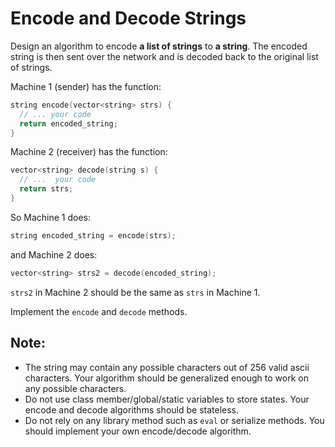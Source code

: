 Encode and Decode Strings
=========================

Design an algorithm to encode **a list of strings** to **a string**. The encoded string is then sent over the network and is decoded back to the original list of strings.

Machine 1 (sender) has the function:
```c++
string encode(vector<string> strs) {
  // ... your code
  return encoded_string;
}
```

Machine 2 (receiver) has the function:
```c++
vector<string> decode(string s) {
  // ...  your code
  return strs;
}
```

So Machine 1 does:
```c++
string encoded_string = encode(strs);
```
and Machine 2 does:
```c++
vector<string> strs2 = decode(encoded_string);
```

`strs2` in Machine 2 should be the same as `strs` in Machine 1.

Implement the `encode` and `decode` methods.

## Note:
+ The string may contain any possible characters out of 256 valid ascii characters. Your algorithm should be generalized enough to work on any possible characters.
+ Do not use class member/global/static variables to store states. Your encode and decode algorithms should be stateless.
+ Do not rely on any library method such as `eval` or serialize methods. You should implement your own encode/decode algorithm.
